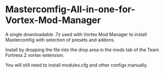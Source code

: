 # Mastercomfig-All-in-one-for-Vortex-Mod-Manager
A single downloadable .7z used with Vortex Mod Manager to install Mastercomfig with selection of presets and addons.

Install by dropping the file into the drop area in the mods tab of the Team Fortress 2 vortex extension.

You will still need to install modules.cfg and other configs manually.
